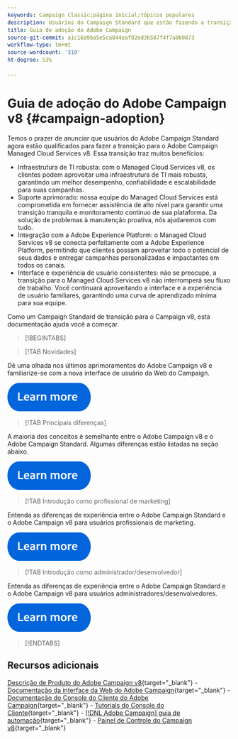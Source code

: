 ```yaml
---
keywords: Campaign Classic;página inicial;tópicos populares
description: Usuários do Campaign Standard que estão fazendo a transição para o Campaign v8, aprendam como começar.
title: Guia de adoção do Adobe Campaign
source-git-commit: a1c16a9ba5e5ca844eaf82ed3b587f4f7a0b0873
workflow-type: tm+mt
source-wordcount: '319'
ht-degree: 53%

---
```


# Guia de adoção do Adobe Campaign v8 {#campaign-adoption}


Temos o prazer de anunciar que usuários do Adobe Campaign Standard agora estão qualificados para fazer a transição para o Adobe Campaign Managed Cloud Services v8. Essa transição traz muitos benefícios:

* Infraestrutura de TI robusta: com o Managed Cloud Services v8, os clientes podem aproveitar uma infraestrutura de TI mais robusta, garantindo um melhor desempenho, confiabilidade e escalabilidade para suas campanhas.
* Suporte aprimorado: nossa equipe do Managed Cloud Services está comprometida em fornecer assistência de alto nível para garantir uma transição tranquila e monitoramento contínuo de sua plataforma. Da solução de problemas à manutenção proativa, nós ajudaremos com tudo.
* Integração com a Adobe Experience Platform: o Managed Cloud Services v8 se conecta perfeitamente com a Adobe Experience Platform, permitindo que clientes possam aproveitar todo o potencial de seus dados e entregar campanhas personalizadas e impactantes em todos os canais.
* Interface e experiência de usuário consistentes: não se preocupe, a transição para o Managed Cloud Services v8 não interromperá seu fluxo de trabalho. Você continuará aproveitando a interface e a experiência de usuário familiares, garantindo uma curva de aprendizado mínima para sua equipe.

Como um Campaign Standard de transição para o Campaign v8, esta documentação ajuda você a começar.

>[!BEGINTABS]

>[!TAB Novidades]

Dê uma olhada nos últimos aprimoramentos do Adobe Campaign v8 e familiarize-se com a nova interface de usuário da Web do Campaign.

[![imagem](../v8/assets/do-not-localize/learn-more-button.svg)](get-started/overview.md)


>[!TAB Principais diferenças]

A maioria dos conceitos é semelhante entre o Adobe Campaign v8 e o Adobe Campaign Standard. Algumas diferenças estão listadas na seção abaixo.

[![imagem](../v8/assets/do-not-localize/learn-more-button.svg)](get-started/overview.md#experiences)

>[!TAB Introdução como profissional de marketing]

Entenda as diferenças de experiência entre o Adobe Campaign Standard e o Adobe Campaign v8 para usuários profissionais de marketing.

[![imagem](../v8/assets/do-not-localize/learn-more-button.svg)](get-started/marketers.md)

>[!TAB Introdução como administrador/desenvolvedor]

Entenda as diferenças de experiência entre o Adobe Campaign Standard e o Adobe Campaign v8 para usuários administradores/desenvolvedores.

[![imagem](../v8/assets/do-not-localize/learn-more-button.svg)](get-started/admin-developers.md)

>[!ENDTABS]

<!--
## Explore the documentation

<table style="table-layout:auto">
  <tr style="border: 0;">
    <td>
      <img src="../v8/assets/do-not-localize/icon-start.svg" width="35px">
    <br/>
      <strong>Get started</strong><br/><a href="../v8/start/campaign-ui.md">User interface</a> - <a href="../v8/start/ac-components.md">Components & processes</a> - <a href="../v8/start/v7-to-v8.md">From Classic v7 to v8</a> - <a href="../v8/start/campaign-faq.md">FAQ</a>
    </td>
    <td>
      <img src="../v8/assets/do-not-localize/icon-experience.svg" width="35px">
    <br/>
      <strong>Customer's experience</strong><br/><a href="../automation/workflow/about-workflows.md" target="_blank">Automate with workflows</a> - <a href="../automation/campaigns/set-up-campaigns.md" target="_blank">Campaign orchestration</a> - <a href="../v8/interaction/interaction.md">Decision management</a> - <a href="../v8/send/personalize.md">Personalization</a>
    </td>
    <td>
      <img src="../v8/assets/do-not-localize/icon-send.svg" width="35px">
    <br/>
      <strong>Send messages</strong><br/><a href="../v8/start/create-message.md">Get started</a> - <a href="../v8/send/preview-and-proof.md">Preview & proofs</a> - <a href="../v8/send/predictive.md">Send-time optimization</a> - <a href="../v8/reporting/gs-reporting.md">Reporting & analytics</a>
    </td>
  </tr>
  <tr style="border: 0;">
    <td>
      <img src="../v8/assets/do-not-localize/icon_profile-audience.svg" width="35px">
    <br/>
      <strong>Profiles & audiences</strong><br/><a href="../v8/audiences/create-profiles.md">Add profiles</a> - <a href="../v8/audiences/create-audiences.md">Create audiences</a> - <a href="../v8/start/subscriptions.md">Manage subscriptions</a> - <a href="../v8/start/privacy.md">Privacy</a>
    </td>
    <td>
      <img src="../v8/assets/do-not-localize/icon-configure.svg" width="35px">
    <br/>
      <strong>Architecture & configuration</strong><br/><a href="../v8/architecture/architecture.md">Architecture</a> - <a href="../v8/start/implement.md">Campaign v8 implementation</a> - <a href="../v8/connect/integration.md">Connect with other solutions</a> - <a href="../v8/start/gs-permissions.md">Users & permissions</a>
    </td>
    <td>
      <img src="../v8/assets/do-not-localize/icon-dev.svg" width="35px">
    <br/>
      <strong>Developer resources</strong><br/><a href="../v8/dev/datamodel.md">Campaign v8 datamodel</a> - <a href="../v8/dev/schemas.md">Schemas</a> - <a href="../v8/dev/api.md">APIs</a>
    </td>
  </tr>
</table> -->

## Recursos adicionais

[Descrição de Produto do Adobe Campaign v8](https://helpx.adobe.com/br/legal/product-descriptions/adobe-campaign-managed-cloud-services.html){target="_blank"} - [Documentação da interface da Web do Adobe Campaign](https://experienceleague.adobe.com/docs/campaign-web/v8/campaign-web-home.html?lang=pt-BR){target="_blank"} - [Documentação do Console do Cliente do Adobe Campaign](https://experienceleague.adobe.com/pt-br/docs/campaign/campaign-v8/campaign-home){target="_blank"} - [Tutorials do Console do Cliente](https://experienceleague.adobe.com/docs/campaign-learn/tutorials/overview.html?lang=pt-BR){target="_blank"} - [[!DNL Adobe Campaign] guia de automação](https://experienceleague.adobe.com/docs/campaign/automation/home.html?lang=pt-BR){target="_blank"} - [Painel de Controle do Campaign v8](https://experienceleague.adobe.com/docs/control-panel/using/discover-control-panel/key-features.html?lang=pt-BR){target="_blank"}

